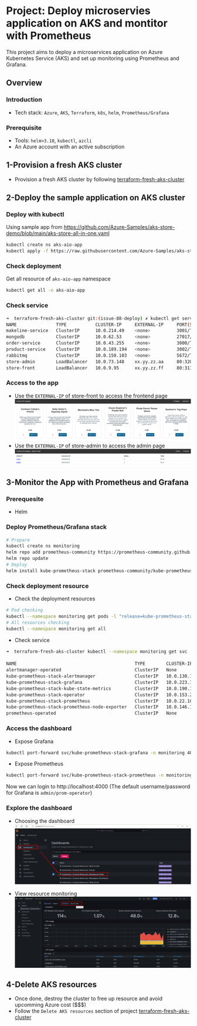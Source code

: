 # Project: Deploy microservies application on AKS and montitor with Prometheus

This project aims to deploy a microservices application on Azure Kubernetes Service (AKS) and set up monitoring using Prometheus and Grafana.

## Overview

### Introduction

- Tech stack: `Azure`, `AKS`, `Terraform`, `k8s`, `helm`, `Prometheus/Grafana`

### Prerequisite

- Tools: `helm>3.10`, `kubectl`, `azcli`
- An Azure account with an active subscription

## 1-Provision a fresh AKS cluster

- Provision a fresh AKS cluster by following [terraform-fresh-aks-cluster](../terraform-fresh-aks-cluster/)

## 2-Deploy the sample application on AKS cluster

### Deploy with kubectl

Using sample app from https://github.com/Azure-Samples/aks-store-demo/blob/main/aks-store-all-in-one.yaml

```bash
kubectl create ns aks-aio-app
kubectl apply -f https://raw.githubusercontent.com/Azure-Samples/aks-store-demo/main/aks-store-all-in-one.yaml -n aks-aio-app
```

### Check deployment

Get all resource of `aks-aio-app` namespace

```bash
kubectl get all -n aks-aio-app
```

### Check service

```bash
➜  terraform-fresh-aks-cluster git:(issue-88-deploy) ✗ kubectl get service -n aks-aio-app
NAME               TYPE           CLUSTER-IP     EXTERNAL-IP     PORT(S)              AGE
makeline-service   ClusterIP      10.0.214.49    <none>          3001/TCP             2m2s
mongodb            ClusterIP      10.0.62.53     <none>          27017/TCP            2m7s
order-service      ClusterIP      10.0.43.255    <none>          3000/TCP             2m4s
product-service    ClusterIP      10.0.189.194   <none>          3002/TCP             2m1s
rabbitmq           ClusterIP      10.0.150.103   <none>          5672/TCP,15672/TCP   2m5s
store-admin        LoadBalancer   10.0.73.148    xx.yy.zz.aa     80:32072/TCP         118s
store-front        LoadBalancer   10.0.9.95      xx.yy.zz.ff     80:31199/TCP         119s
```

### Access to the app

- Use the `EXTERNAL-IP` of store-front to access the frontend page
  ![](./assets/result/store-front.png)
- Use the `EXTERNAL-IP` of store-admin to access the admin page
  ![](./assets/result/store-admin.png)

## 3-Monitor the App with Prometheus and Grafana

### Prerequesite

- Helm

### Deploy Prometheus/Grafana stack

```bash
# Prepare
kubectl create ns monitoring
helm repo add prometheus-community https://prometheus-community.github.io/helm-charts
helm repo update
# Deploy
helm install kube-prometheus-stack prometheus-community/kube-prometheus-stack --namespace monitoring
```

### Check deployment resource

- Check the deployment resources

```bash
# Pod checking
kubectl --namespace monitoring get pods -l "release=kube-prometheus-stack"
# All resources checking
kubectl --namespace monitoring get all
```

- Check service

```bash
➜  terraform-fresh-aks-cluster kubectl --namespace monitoring get svc

NAME                                             TYPE        CLUSTER-IP     EXTERNAL-IP   PORT(S)                      AGE
alertmanager-operated                            ClusterIP   None           <none>        9093/TCP,9094/TCP,9094/UDP   3m12s
kube-prometheus-stack-alertmanager               ClusterIP   10.0.130.140   <none>        9093/TCP,8080/TCP            3m18s
kube-prometheus-stack-grafana                    ClusterIP   10.0.223.108   <none>        80/TCP                       3m18s
kube-prometheus-stack-kube-state-metrics         ClusterIP   10.0.190.136   <none>        8080/TCP                     3m18s
kube-prometheus-stack-operator                   ClusterIP   10.0.153.232   <none>        443/TCP                      3m18s
kube-prometheus-stack-prometheus                 ClusterIP   10.0.22.103    <none>        9090/TCP,8080/TCP            3m18s
kube-prometheus-stack-prometheus-node-exporter   ClusterIP   10.0.146.164   <none>        9100/TCP                     3m18s
prometheus-operated                              ClusterIP   None           <none>        9090/TCP                     3m12s
```

### Access the dashboard

- Expose Grafana

```bash
kubectl port-forward svc/kube-prometheus-stack-grafana -n monitoring 4000:80
```

- Expose Prometheus

```bash
kubectl port-forward svc/kube-prometheus-stack-prometheus -n monitoring 4001:9090
```

Now we can login to http://localhost:4000 (The default username/password for Grafana is `admin/prom-operator`)

### Explore the dashboard

- Choosing the dashboard
  ![](./assets/result/grafana_dashboard_choose.png)

- View resource monitoring
  ![](./assets/result/grafana_dashboard_detail.png)

## 4-Delete AKS resources

- Once done, destroy the cluster to free up resource and avoid upcomming Azure cost ($$$)
- Follow the `Delete AKS resources` section of project [terraform-fresh-aks-cluster](../terraform-fresh-aks-cluster/)
